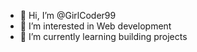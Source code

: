 - 👋 Hi, I’m @GirlCoder99
- 👀 I’m interested in Web development
- 🌱 I’m currently learning building projects


<!---
GirlCoder99/GirlCoder99 is a ✨ special ✨ repository because its `README.md` (this file) appears on your GitHub profile.
You can click the Preview link to take a look at your changes.
--->
